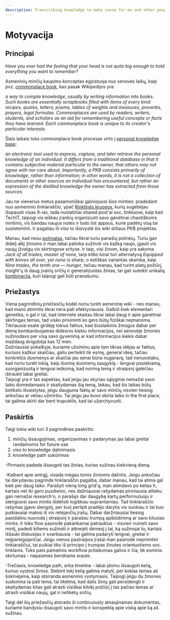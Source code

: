 ```yaml
---
description: Transcribing knowledge to make sense for me and other people
---
```


# Motyvacija

## Principai

_Have you ever had the feeling that your head is not quite big enough to hold everything you want to remember?_

Asmeninių minčių kaupimo konceptas egzistuoja nuo senovės laikų, kaip pvz. [commonplace book](https://www.wikiwand.com/en/Commonplace_book), kas pasak Wikipedijos yra: 

_a way to compile knowledge, usually by writing information into books. Such books are essentially scrapbooks filled with items of every kind: recipes, quotes, letters, poems, tables of weights and measures, proverbs, prayers, legal formulas. Commonplaces are used by readers, writers, students, and scholars as an aid for remembering useful concepts or facts they have learned. Each commonplace book is unique to its creator's particular interests._

Šiais laikais toks commonplace book procesas virto į [personal knowledge base](https://www.wikiwand.com/en/Personal_knowledge_base):

_an electronic tool used to express, capture, and later retrieve the personal knowledge of an individual. It differs from a traditional database in that it contains subjective material particular to the owner, that others may not agree with nor care about. Importantly, a PKB consists primarily of knowledge, rather than information; in other words, it is not a collection of documents or other sources an individual has encountered, but rather an expression of the distilled knowledge the owner has extracted from those sources._

Jau ne vienerius metus pasamoniškai gainiojuosi šios minties: pradedant nuo asmeninio tinklaraščio, ypač [Rinktinės kruopos](https://reanimated.lt/rinktines-kruopos-9), kurių sugebėjau išspausti visas 9-ias, tada nuolatiniai shared post'ai soc. tinkluose, kaip kad TechIT, taipogi vis ieškau įrankių organizuoti savo ganėtinai chaotiškoms mintims, vis bandau naujus notes ir todo list appsus, kurie padėtų visą tai susisteminti. Ir pagaliau iš viso to išsivystė šis wiki stiliaus PKB projektas.

Manau, kad nesu [polimatas](https://www.wikiwand.com/en/Polymath), tačiau tikrai turiu panašių polinkių. Turiu gan didelį alkį žinioms ir man labai patinka sužinoti vis kažką naujo, įgauti vis naujų įžvalgų vis skirtingose srityse. Ir taip, visi žinom, kaip yra sakoma _Jack of all trades, master of none_, tarp kitko kinai turi alternatyvą _Equipped with knives all over, yet none is sharp_, o estiškas variantas skamba, kaip _Nine trades, the tenth one — hunger_, tačiau manau, kad turint platų požiūrį, insight'ų iš daug įvairių sričių ir generalizuotas žinias, tai gali suteikti unikalią [kombinaciją](https://medium.com/accelerated-intelligence/modern-polymath-81f882ce52db), kuri taipogi gali būti pranašumu.

## Priežastys

Viena pagrindinių priežasčių kodėl noriu turėti asmeninę wiki - nes manau, kad mano atmintis tikrai nėra pati efektyviausia. Galbūt kiek elementari genetika, o gal ir tai, kad internete skaitau tikrai labai daug ir apie ganėtinai skirtingas temas, tad visko prisiminti ko gero būtų fiziškai neįmanoma. Tikriausiai esate girdėję tokius faktus, kad šiuolaikinis žmogus dabar per dieną bombarduojamas didesniu kiekiu informacijos, nei senovėje žmonės sužinodavo per visą savo gyvenimą ar kad informacijos kiekis dabar maždaug dvigubėja kas 12 mėn.  
Dažniausiai pokalbyje, kuriame užsiminu apie tam tikras idėjas ar faktus, kuriuos kažkur skaičiau, galiu perteikti tik esmę, general idea, tačiau konkretūs duomenys ar skaičiai jau senai būna nugaravę, tad nenuostabu, kad noriu turėti tokią, kaip išorinę duomenų saugyklą - lengvai pasiekiamą, suorganizuotą ir lengvai ieškomą, kad norimą temą ir straipsnį galėčiau ištraukti labai greitai.  
Taipogi yra ir tas aspektas, kad jeigu jau skyriau sąlyginai nemažai savo laiko domėdamasis ir skaitydamas šią temą, laikau, kad šis laikas būtų betikslo išvaistytas, jeigu dauguma faktų ar savo minčių visvien tiesiog anksčiau ar vėliau užmiršiu. Tai jeigu jau buvo skirta laiko in the first place, tai galima skirti dar bent truputėlis, kad tai užarchyvuoti.

## Paskirtis

Taigi tokia wiki turi 3 pagrindines paskirtis:

1. minčių išsaugojimas, organizavimas ir padarymas jas labai greitai randamomis for future use
2. viso to knowledge dalinimasis
3. knowledge path sukūrimas

-Pirmasis padeda išsaugoti tas žinias, kurias sužinau kiekvieną dieną. 

-Kalbant apie antrąjį, visada mėgau tomis žiniomis dalintis. Jeigu anksčiau tai darydavau pagrinde tinklaraščio pagalba, dabar manau, kad tai atima gal kiek per daug laiko. Parašyti vieną long grid'ą, man atimdavo po kelias h, kartais net iki gero pusdienio, nes dažniausiai rašydamas pirmiausia atlieku gan nemažai research'o, o parašęs dar daugybę kartų performuluoju ir stengiuosi savo mintis išdėlioti logiškiau suprantamiau. Tad tinklaraščio rašymas įgavo slengstį, per kurį perlipti pradėjo darytis vis sunkiau ir tai kuo puikiausiai matosi iš vis retėjančių įrašų. Dabar daržniausiai tiesiog pasidalinu nuoroda į straipsnį ir parašau trumpą apibūdinimą ar savo kilusias mintis. Ir toks flow pasirodė pakankamai patrauklus - visvien numeti savo mintį, padedi kitiems sužinoti ir atkreipti dėmesį į tai, ką sužinojai tu, kartais iššauki diskusijas ir svarbiausia - tai galima padaryti lengvai, greitai ir neįpareigojančiai. Jeigu vienos pastraipos įrašai man pasirodė nepriimtini tinklaraščiui, tai puikiai tiko iš principo į trumpas žinutes orientuotiems soc. tinklams. Toks pats pamatinis workflow pritaikomas galios ir čia, tik esminis skirtumas - nepasimes bendrame sraute.

-Trečiasis, knowledge path, arba timeline - labai įdomu išsaugoti kelią, kuriuo vystosi žinios. Stebint tokį kelią galima matyti, per kokias temas aš šokinėjama, kaip atsiranda asmeninis vystymasis. Taipogi jeigu du žmones sudomina ta pati tema, tai tikėtina, kad dalis žinių gali persidengti ir skaitydamas kitas gali atrasti visiškai kitokį požiūrį į tas pačias temas ar atrasti visiškai naujų, gal ir netikėtų sričių.

Taigi dėl šių priežasčių atsirado ši continuously atnaujinamas dokumentas, kuriame bandysiu išsaugoti savo mintis ir konspektą apie viską apie ką aš sužinau.



